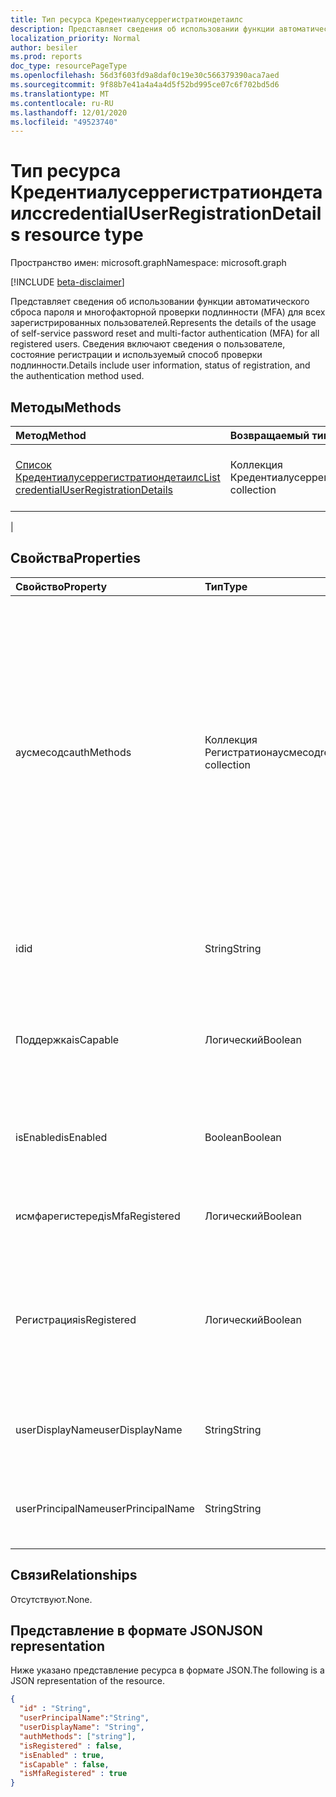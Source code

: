 ```yaml
---
title: Тип ресурса Кредентиалусеррегистратиондетаилс
description: Представляет сведения об использовании функции автоматического сброса пароля и многофакторной проверки подлинности (MFA) для всех зарегистрированных пользователей.
localization_priority: Normal
author: besiler
ms.prod: reports
doc_type: resourcePageType
ms.openlocfilehash: 56d3f603fd9a8daf0c19e30c566379390aca7aed
ms.sourcegitcommit: 9f88b7e41a4a4a4d5f52bd995ce07c6f702bd5d6
ms.translationtype: MT
ms.contentlocale: ru-RU
ms.lasthandoff: 12/01/2020
ms.locfileid: "49523740"
---
```

# <a name="credentialuserregistrationdetails-resource-type"></a><span data-ttu-id="3d20f-103">Тип ресурса Кредентиалусеррегистратиондетаилс</span><span class="sxs-lookup"><span data-stu-id="3d20f-103">credentialUserRegistrationDetails resource type</span></span>

<span data-ttu-id="3d20f-104">Пространство имен: microsoft.graph</span><span class="sxs-lookup"><span data-stu-id="3d20f-104">Namespace: microsoft.graph</span></span>

[!INCLUDE [beta-disclaimer](../../includes/beta-disclaimer.md)]

<span data-ttu-id="3d20f-105">Представляет сведения об использовании функции автоматического сброса пароля и многофакторной проверки подлинности (MFA) для всех зарегистрированных пользователей.</span><span class="sxs-lookup"><span data-stu-id="3d20f-105">Represents the details of the usage of self-service password reset and multi-factor authentication (MFA) for all registered users.</span></span> <span data-ttu-id="3d20f-106">Сведения включают сведения о пользователе, состояние регистрации и используемый способ проверки подлинности.</span><span class="sxs-lookup"><span data-stu-id="3d20f-106">Details include user information, status of registration, and the authentication method used.</span></span>

## <a name="methods"></a><span data-ttu-id="3d20f-107">Методы</span><span class="sxs-lookup"><span data-stu-id="3d20f-107">Methods</span></span>

| <span data-ttu-id="3d20f-108">Метод</span><span class="sxs-lookup"><span data-stu-id="3d20f-108">Method</span></span>       | <span data-ttu-id="3d20f-109">Возвращаемый тип</span><span class="sxs-lookup"><span data-stu-id="3d20f-109">Return Type</span></span> | <span data-ttu-id="3d20f-110">Описание</span><span class="sxs-lookup"><span data-stu-id="3d20f-110">Description</span></span> |
|:-------------|:------------|:------------|
| [<span data-ttu-id="3d20f-111">Список Кредентиалусеррегистратиондетаилс</span><span class="sxs-lookup"><span data-stu-id="3d20f-111">List credentialUserRegistrationDetails</span></span>](../api/reportroot-list-credentialuserregistrationdetails.md) | <span data-ttu-id="3d20f-112">Коллекция Кредентиалусеррегистратиондетаилс</span><span class="sxs-lookup"><span data-stu-id="3d20f-112">credentialUserRegistrationDetails collection</span></span> | <span data-ttu-id="3d20f-113">Получение списка объектов [кредентиалусеррегистратиондетаилс](../resources/credentialuserregistrationdetails.md) для определенного клиента.</span><span class="sxs-lookup"><span data-stu-id="3d20f-113">Get a list of [credentialUserRegistrationDetails](../resources/credentialuserregistrationdetails.md) objects for a given tenant.</span></span>
 |

## <a name="properties"></a><span data-ttu-id="3d20f-114">Свойства</span><span class="sxs-lookup"><span data-stu-id="3d20f-114">Properties</span></span>

| <span data-ttu-id="3d20f-115">Свойство</span><span class="sxs-lookup"><span data-stu-id="3d20f-115">Property</span></span>     | <span data-ttu-id="3d20f-116">Тип</span><span class="sxs-lookup"><span data-stu-id="3d20f-116">Type</span></span>        | <span data-ttu-id="3d20f-117">Описание</span><span class="sxs-lookup"><span data-stu-id="3d20f-117">Description</span></span> |
|:-------------|:------------|:------------|
| <span data-ttu-id="3d20f-118">аусмесодс</span><span class="sxs-lookup"><span data-stu-id="3d20f-118">authMethods</span></span> | <span data-ttu-id="3d20f-119">Коллекция Регистратионаусмесод</span><span class="sxs-lookup"><span data-stu-id="3d20f-119">registrationAuthMethod collection</span></span> | <span data-ttu-id="3d20f-120">Представляет способ проверки подлинности, зарегистрированный пользователем.</span><span class="sxs-lookup"><span data-stu-id="3d20f-120">Represents the authentication method that the user has registered.</span></span> <span data-ttu-id="3d20f-121">Возможные значения: `email` , `mobilePhone` ,, `officePhone` `securityQuestion` (только для самостоятельного сброса пароля), `appNotification` `appCode` и `alternateMobilePhone` (поддерживается только при регистрации).</span><span class="sxs-lookup"><span data-stu-id="3d20f-121">Possible values are: `email`, `mobilePhone`, `officePhone`, `securityQuestion` (only used for self-service password reset), `appNotification`, `appCode`, and `alternateMobilePhone` (supported only in registration).</span></span> |
| <span data-ttu-id="3d20f-122">id</span><span class="sxs-lookup"><span data-stu-id="3d20f-122">id</span></span> | <span data-ttu-id="3d20f-123">String</span><span class="sxs-lookup"><span data-stu-id="3d20f-123">String</span></span> | <span data-ttu-id="3d20f-124">Уникальный идентификатор действия.</span><span class="sxs-lookup"><span data-stu-id="3d20f-124">The unique identifier for the activity.</span></span> <span data-ttu-id="3d20f-125">Только для чтения.</span><span class="sxs-lookup"><span data-stu-id="3d20f-125">Read-only.</span></span>|
| <span data-ttu-id="3d20f-126">Поддержка</span><span class="sxs-lookup"><span data-stu-id="3d20f-126">isCapable</span></span> | <span data-ttu-id="3d20f-127">Логический</span><span class="sxs-lookup"><span data-stu-id="3d20f-127">Boolean</span></span> | <span data-ttu-id="3d20f-128">Указывает, готов ли пользователь к выполнению самостоятельного сброса пароля или MFA.</span><span class="sxs-lookup"><span data-stu-id="3d20f-128">Indicates whether the user is ready to perform self-service password reset or MFA.</span></span> |
| <span data-ttu-id="3d20f-129">isEnabled</span><span class="sxs-lookup"><span data-stu-id="3d20f-129">isEnabled</span></span> | <span data-ttu-id="3d20f-130">Boolean</span><span class="sxs-lookup"><span data-stu-id="3d20f-130">Boolean</span></span> | <span data-ttu-id="3d20f-131">ИндиЦиатес, разрешено ли пользователю выполнять сброс пароля самостоятельно.</span><span class="sxs-lookup"><span data-stu-id="3d20f-131">Indiciates whether the user enabled to perform self-service password reset.</span></span> |
| <span data-ttu-id="3d20f-132">исмфарегистеред</span><span class="sxs-lookup"><span data-stu-id="3d20f-132">isMfaRegistered</span></span> | <span data-ttu-id="3d20f-133">Логический</span><span class="sxs-lookup"><span data-stu-id="3d20f-133">Boolean</span></span> | <span data-ttu-id="3d20f-134">ИндиЦиатес, зарегистрирован ли пользователь для MFA.</span><span class="sxs-lookup"><span data-stu-id="3d20f-134">Indiciates whether the user is registered for MFA.</span></span> |
| <span data-ttu-id="3d20f-135">Регистрация</span><span class="sxs-lookup"><span data-stu-id="3d20f-135">isRegistered</span></span> | <span data-ttu-id="3d20f-136">Логический</span><span class="sxs-lookup"><span data-stu-id="3d20f-136">Boolean</span></span> | <span data-ttu-id="3d20f-137">Указывает, зарегистрировал ли пользователь какие бы то ни было методы проверки подлинности для самостоятельного сброса пароля.</span><span class="sxs-lookup"><span data-stu-id="3d20f-137">Indicates whether the user has registered any authentication methods for self-service password reset.</span></span> |
| <span data-ttu-id="3d20f-138">userDisplayName</span><span class="sxs-lookup"><span data-stu-id="3d20f-138">userDisplayName</span></span> | <span data-ttu-id="3d20f-139">String</span><span class="sxs-lookup"><span data-stu-id="3d20f-139">String</span></span> | <span data-ttu-id="3d20f-140">Предоставляет имя пользователя для соответствующего пользователя.</span><span class="sxs-lookup"><span data-stu-id="3d20f-140">Provides the user name of the corresponding user.</span></span> |
| <span data-ttu-id="3d20f-141">userPrincipalName</span><span class="sxs-lookup"><span data-stu-id="3d20f-141">userPrincipalName</span></span> | <span data-ttu-id="3d20f-142">String</span><span class="sxs-lookup"><span data-stu-id="3d20f-142">String</span></span> | <span data-ttu-id="3d20f-143">Предоставляет имя участника пользователя для соответствующего пользователя.</span><span class="sxs-lookup"><span data-stu-id="3d20f-143">Provides the user principal name of the corresponding user.</span></span> |

## <a name="relationships"></a><span data-ttu-id="3d20f-144">Связи</span><span class="sxs-lookup"><span data-stu-id="3d20f-144">Relationships</span></span>

<span data-ttu-id="3d20f-145">Отсутствуют.</span><span class="sxs-lookup"><span data-stu-id="3d20f-145">None.</span></span>

## <a name="json-representation"></a><span data-ttu-id="3d20f-146">Представление в формате JSON</span><span class="sxs-lookup"><span data-stu-id="3d20f-146">JSON representation</span></span>

<span data-ttu-id="3d20f-147">Ниже указано представление ресурса в формате JSON.</span><span class="sxs-lookup"><span data-stu-id="3d20f-147">The following is a JSON representation of the resource.</span></span>

<!-- {
  "blockType": "resource",
  "optionalProperties": [

  ],
  "@odata.type": "microsoft.graph.credentialUserRegistrationDetails",
  "baseType": "",
  "keyProperty": "id"
}-->

```json
{
  "id" : "String",
  "userPrincipalName":"String",
  "userDisplayName": "String",
  "authMethods": ["string"],
  "isRegistered" : false,
  "isEnabled" : true,
  "isCapable" : false,
  "isMfaRegistered" : true
}
```

<!-- uuid: 16cd6b66-4b1a-43a1-adaf-3a886856ed98
2019-02-04 14:57:30 UTC -->
<!-- {
  "type": "#page.annotation",
  "description": "credentialUserRegistrationDetails resource",
  "keywords": "",
  "section": "documentation",
  "tocPath": ""
}-->



